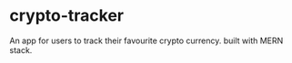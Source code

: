 # crypto-tracker
An app for users to track their favourite crypto currency. built with MERN stack. 
